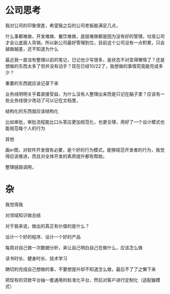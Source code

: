 # 公司思考

我对公司的印象很差，希望我之后的公司老板能满足几点，

什么事都难做，开发难做、餐饮难做，底层难做都是因为没有好的管理，垃圾公司才会让底层人背锅，所以新公司最好管理到位，目前这个公司没有一点积累，只会越做越差，还不知道为什么

最近我一直没有整理以前的笔记，日记也少写很多，是状态不对变得懒惰了？还是想做的东西太多了但并没有动手？现在已经10/22了，我想做的事情究竟能完成多少？

重要的东西就应该记录下来

业务线明明关乎着直接受益，为什么没有人整理出来而是只记在脑子里？应该有一些业务线很少改动了可以记在文档里，

结构化的东西就应该结构化

比如审批，审批流程能比口头答应更加规范化，也更合理，用好了一个设计模式也能规范每个人的行为

其他

画er图，对软件开发很有必要，是个好的行为模式，能够规范开发者的行为，我觉得应该推进，而且对全体开发的素质提升都有帮助，

整理链路调用，

# 杂

我觉得我

对领域知识做总结

对于我来说，做出的真正有价值的是什么？

设计一个好的程序、设计一个好的产品

每周对自己做一次数据分析，来让自己明白自己在做什么，应该怎么做

读书时长、健身时长、技术学习

确切的完成自己想做的事，不要想提升却不知道怎么做，最后不了了之懒下来

把现有的贷款平台抽一套通用的标准化平台，然后对客户进行定制化（适配器模式）